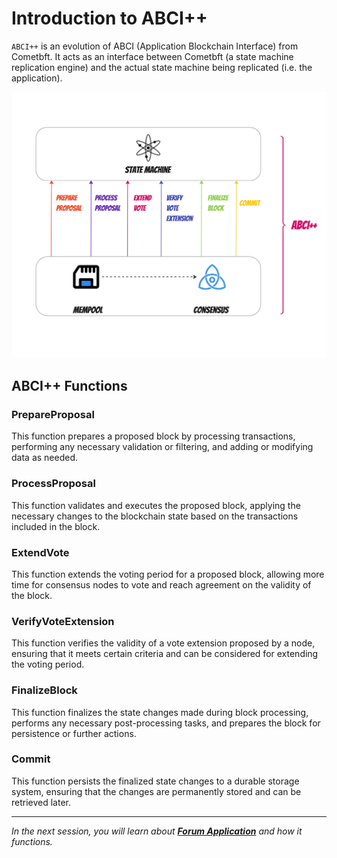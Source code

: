 # Introduction to ABCI++

`ABCI++` is an evolution of ABCI (Application Blockchain Interface) from Cometbft. It acts as an interface between Cometbft (a state machine replication engine) and the actual state machine being replicated (i.e. the application).

![ABCI++](images/ABCI++%20-%20ABCI++.jpg)

## ABCI++ Functions

### PrepareProposal

This function prepares a proposed block by processing transactions, performing any necessary validation or filtering, and adding or modifying data as needed.

### ProcessProposal

This function validates and executes the proposed block, applying the necessary changes to the blockchain state based on the transactions included in the block.

### ExtendVote

This function extends the voting period for a proposed block, allowing more time for consensus nodes to vote and reach agreement on the validity of the block.

### VerifyVoteExtension

This function verifies the validity of a vote extension proposed by a node, ensuring that it meets certain criteria and can be considered for extending the voting period.

### FinalizeBlock

This function finalizes the state changes made during block processing, performs any necessary post-processing tasks, and prepares the block for persistence or further actions.

### Commit

This function persists the finalized state changes to a durable storage system, ensuring that the changes are permanently stored and can be retrieved later.

---------------

*In the next session, you will learn about [**Forum Application**](./2.intro-forumApp.md) and how it functions.*
